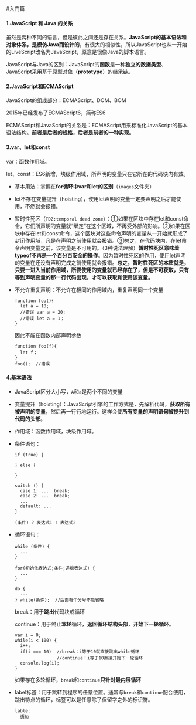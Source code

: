 #入门篇

#### 1.JavaScript 和 Java 的关系

虽然是两种不同的语言，但是彼此之间还是存在关系。**JavaScript的基本语法和对象体系，是模仿Java而设计的**，有很大的相似性，所以JavaScript也从一开始的LiveScript改名为JavaScript，原意是很像Java的脚本语言。

JavaScript与Java的区别：JavaScript的**函数**是一种**独立的数据类型**、JavaScript采用基于原型对象（**prototype**）的继承链。

#### 2.JavaScript和ECMAScript

JavaScript的组成部分：ECMAScript、DOM、BOM

2015年已经发布了ECMAScript6，简称ES6

ECMAScript和JavaScript的关系是：ECMAScript用来标准化JavaScript的基本语法结构。**前者是后者的规格，后者是前者的一种实现。**

#### 3.var、let和const

var：函数作用域。

let、const：ES6新增，块级作用域，所声明的变量只在它所在的代码块内有效。

- 基本用法：掌握在**for循环中var和let的区别**（`images`文件夹）

- let不存在变量提升（hoisting），使用let声明的变量一定要声明之后才能使用，不然就会报错。

- 暂时性死区（`TDZ:temporal dead zone`）：①如果在区块中存在let和const命令，它们所声明的变量就“绑定”在这个区域，不再受外部的影响。②如果在区块中存在let和const命令，这个区块对这些命令声明的变量从一开始就形成了封闭作用域，凡是在声明之前使用就会报错。③总之，在代码块内，在let命令声明变量之前，该变量是不可用的。（3种说法理解）**暂时性死区意味着typeof不再是一个百分百安全的操作**。因为暂时性死区的作用，使用let声明的变量在还没有声明完成之前使用就会报错。**总之，暂时性死区的本质就是，只要一进入当前作用域，所要使用的变量就已经存在了，但是不可获取，只有等到声明变量的那一行代码出现，才可以获取和使用该变量。**

- 不允许重复声明：不允许在相同的作用域内，重复声明同一个变量

  ```
  function foo(){
    let a = 10;
    //错误 var a = 20; 
    //错误 let a = 1；
  }
  ```

  因此不能在函数内部声明参数

  ```
  function foo(f){
    let f；
  }
  foo();  //错误
  ```

#### 4.基本语法

- JavaScript区分大小写，`A`和`a`是两个不同的变量

- 变量提升（hoisting）：JavaScript引擎的工作方式是，先解析代码，**获取所有被声明的变量**，然后再一行行地运行。这样会使**所有变量的声明语句被提升到代码的头部**。

- 作用域：函数作用域，块级作用域。

- 条件语句：

  ```
  if (true) {
  
  } else {
  
  }
  ```

  ```
  switch () {
    case 1: ...  break;
    case 2: ...  break;
    ...
    default: ...
  }
  ```

  ```
  (条件) ? 表达式1 : 表达式2
  ```

- 循环语句：

  ```
  while (条件) {
    ...
  }
  ```

  ```
  for(初始化表达式;条件;递增表达式) {
    ...
  }
  ```

  ```
  do {
    ...
  } while(条件);  //后面有个分号不能省略
  ```

  break：用于**跳出**代码块或循环

  continue：用于终止**本轮**循环，**返回循环结构头部**，**开始下一轮循环**。

  ```
  var i = 0;
  while(i < 100) {
    i++;
    if(i === 10)  //break：i等于10就直接跳出while循环
                  //continue：i等于10直接开始下一轮循环
    console.log(i);
  }
  ```

  如果存在多轮循环，`break`和`continue`**只针对最内层循环**

- label标签：用于跳转到程序的任意位置。通常与`break`和`continue`配合使用，跳出特点的循环，标签可以是任意除了保留字之外的标识符。

  ```
  lable:
    语句
  ```

